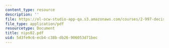 ```yaml
---
content_type: resource
description: ''
file: https://ol-ocw-studio-app-qa.s3.amazonaws.com/courses/2-997-decision-making-in-large-scale-systems-spring-2004/5d3fe9c6ecb4c38bdb26906053d71bec_nips02.pdf
file_type: application/pdf
resourcetype: Document
title: nips02.pdf
uid: 5d3fe9c6-ecb4-c38b-db26-906053d71bec
---
```

